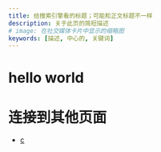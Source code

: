 ```yaml
---
title: 给搜索引擎看的标题；可能和正文标题不一样
description: 关于此页的简短描述
# image: 在社交媒体卡片中显示的缩略图
keywords: [描述, 中心的, 关键词]
---
```


# hello world

# 连接到其他页面

- [c](Cpp/c)

